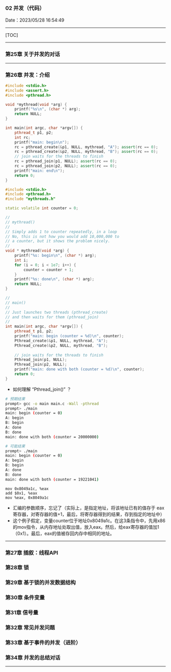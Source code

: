 ### 02 并发（代码）
Date：2023/05/28 16:54:49

------



[TOC]



------



### 第25章 关于并发的对话



------



### 第26章 并发：介绍

```cpp
#include <stdio.h>
#include <assert.h>
#include <pthread.h>

void *mythread(void *arg) {
    printf("%s\n", (char *) arg);
    return NULL;
}

int main(int argc, char *argv[]) {
    pthread_t p1, p2;
    int rc;
    printf("main: begin\n");
    rc = pthread_create(&p1, NULL, mythread, "A"); assert(rc == 0);
    rc = pthread_create(&p2, NULL, mythread, "B"); assert(rc == 0);
    // join waits for the threads to finish
    rc = pthread_join(p1, NULL); assert(rc == 0);
    rc = pthread_join(p2, NULL); assert(rc == 0);
    printf("main: end\n");
    return 0;
}
```

```cpp
#include <stdio.h>
#include <pthread.h>
#include "mythreads.h"

static volatile int counter = 0;

//
// mythread()
//
// Simply adds 1 to counter repeatedly, in a loop
// No, this is not how you would add 10,000,000 to
// a counter, but it shows the problem nicely.
//
void * mythread(void *arg) {
    printf("%s: begin\n", (char *) arg);
    int i;
    for (i = 0; i < 1e7; i++) {
        counter = counter + 1;
    }
    printf("%s: done\n", (char *) arg);
    return NULL;
}

//
// main()
//
// Just launches two threads (pthread_create)
// and then waits for them (pthread_join)
//
int main(int argc, char *argv[]) {
    pthread_t p1, p2;
    printf("main: begin (counter = %d)\n", counter);
    Pthread_create(&p1, NULL, mythread, "A");
    Pthread_create(&p2, NULL, mythread, "B");
    
    // join waits for the threads to finish
    Pthread_join(p1, NULL);
    Pthread_join(p2, NULL);
    printf("main: done with both (counter = %d)\n", counter);
    return 0;
}
```

* 如何理解 “Pthread_join()” ？

```bash
# 预期结果
prompt> gcc -o main main.c -Wall -pthread 
prompt> ./main
main: begin (counter = 0) 
A: begin
B: begin 
A: done 
B: done
main: done with both (counter = 20000000)
```

```bash
# 可能结果
prompt> ./main
main: begin (counter = 0) 
A: begin
B: begin 
A: done 
B: done
main: done with both (counter = 19221041)
```

```assembly
mov 0x8049a1c, %eax 
add $0x1, %eax
mov %eax, 0x8049a1c
```

* 汇编的参数顺序，忘记了（实际上，是指定地址，将该地址已有的值存于 eax 寄存器，对寄存器的值+1，最后，将寄存器得到的结果，存到指定的地址中）
* 这个例子假定，变量counter位于地址0x8049a1c。在这3条指令中，先用x86的mov指令，从内存地址处取出值，放入eax。然后，给eax寄存器的值加1（0x1）。最后，eax的值被存回内存中相同的地址。



------



### 第27章 插叙：线程API
### 第28章 锁
### 第29章 基于锁的并发数据结构
### 第30章 条件变量
### 第31章 信号量
### 第32章 常见并发问题
### 第33章 基于事件的并发（进阶）
### 第34章 并发的总结对话



------



